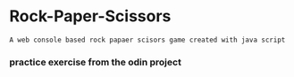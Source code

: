# Rock-Paper-Scissors
```
A web console based rock papaer scisors game created with java script
```

### practice exercise from the odin project


